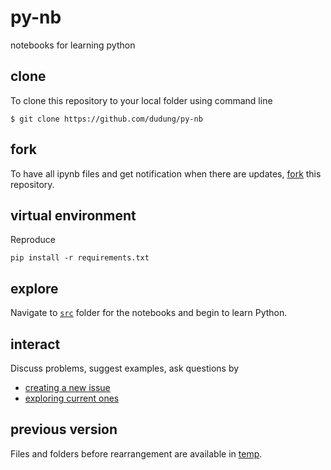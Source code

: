 # py-nb
notebooks for learning python


## clone
To clone this repository to your local folder using command line
```
$ git clone https://github.com/dudung/py-nb
```

## fork
To have all ipynb files and get notification when there are updates, [fork](https://github.com/dudung/py-nb/fork) this repository.


## virtual environment
Reproduce
```
pip install -r requirements.txt
```


## explore
Navigate to [`src`](src) folder for the notebooks and begin to learn Python.


## interact
Discuss problems, suggest examples, ask questions by
+ [creating a new issue](https://github.com/dudung/py-nb/issues/new)
+ [exploring current ones](https://github.com/dudung/py-nb/issues)


## previous version
Files and folders before rearrangement are available in [temp](https://github.com/dudung/py-nb/tree/49144210c2e6ebcd88080681dcf370e94aab5120/temp).
